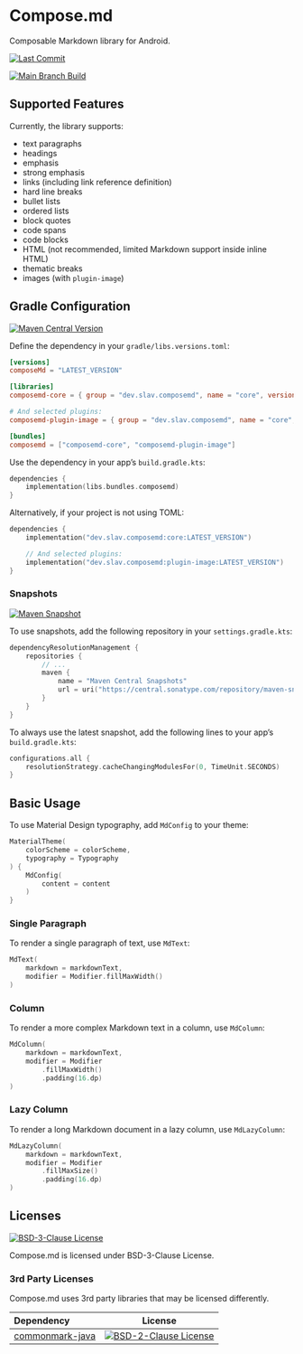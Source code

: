 # Compose.md

Composable Markdown library for Android.

[![Last Commit][badge-last-commit]][composemd-commits]

[![Main Branch Build][badge-main-status]][composemd-actions]

## Supported Features

Currently, the library supports:

- text paragraphs
- headings
- emphasis
- strong emphasis
- links (including link reference definition)
- hard line breaks
- bullet lists
- ordered lists
- block quotes
- code spans
- code blocks
- HTML (not recommended, limited Markdown support inside inline HTML)
- thematic breaks
- images (with `plugin-image`)

## Gradle Configuration

[![Maven Central Version][badge-version]][maven-central-search]

Define the dependency in your `gradle/libs.versions.toml`:

```toml
[versions]
composeMd = "LATEST_VERSION"

[libraries]
composemd-core = { group = "dev.slav.composemd", name = "core", version.ref = "composeMd" }

# And selected plugins:
composemd-plugin-image = { group = "dev.slav.composemd", name = "core", version.ref = "composeMd" }

[bundles]
composemd = ["composemd-core", "composemd-plugin-image"]
```

Use the dependency in your app’s `build.gradle.kts`:

```kotlin
dependencies {
    implementation(libs.bundles.composemd)
}
```

Alternatively, if your project is not using TOML:

```kotlin
dependencies {
    implementation("dev.slav.composemd:core:LATEST_VERSION")

    // And selected plugins:
    implementation("dev.slav.composemd:plugin-image:LATEST_VERSION")
}
```

### Snapshots

[![Maven Snapshot][badge-snapshot]][maven-central-snapshots]

To use snapshots, add the following repository in your `settings.gradle.kts`:
```kotlin
dependencyResolutionManagement {
    repositories {
        // ...
        maven {
            name = "Maven Central Snapshots"
            url = uri("https://central.sonatype.com/repository/maven-snapshots/")
        }
    }
}
```

To always use the latest snapshot, add the following lines to your app’s `build.gradle.kts`:

```kotlin
configurations.all {
    resolutionStrategy.cacheChangingModulesFor(0, TimeUnit.SECONDS)
}
```

## Basic Usage

To use Material Design typography, add `MdConfig` to your theme:

```kotlin
MaterialTheme(
    colorScheme = colorScheme,
    typography = Typography
) {
    MdConfig(
        content = content
    )
}
```

### Single Paragraph

To render a single paragraph of text, use `MdText`:

```kotlin
MdText(
    markdown = markdownText,
    modifier = Modifier.fillMaxWidth()
)
```

### Column

To render a more complex Markdown text in a column, use `MdColumn`:

```kotlin
MdColumn(
    markdown = markdownText,
    modifier = Modifier
        .fillMaxWidth()
        .padding(16.dp)
)
```

### Lazy Column

To render a long Markdown document in a lazy column, use `MdLazyColumn`:

```kotlin
MdLazyColumn(
    markdown = markdownText,
    modifier = Modifier
        .fillMaxSize()
        .padding(16.dp)
)
```

## Licenses

[![BSD-3-Clause License][badge-license]][composemd-license]

Compose.md is licensed under BSD-3-Clause License.

### 3rd Party Licenses

Compose.md uses 3rd party libraries that may be licensed differently.

| Dependency        |                                      License                                      |
|:------------------|:---------------------------------------------------------------------------------:|
| [commonmark-java] | [![BSD-2-Clause License][commonmark-java-badge-license]][commonmark-java-license] |


[composemd-commits]: https://github.com/slav-dev/compose-md/commits/main/
[composemd-actions]: https://github.com/slav-dev/compose-md/actions
[composemd-license]: https://github.com/slav-dev/compose-md/blob/main/LICENSE

[badge-last-commit]: https://img.shields.io/github/last-commit/slav-dev/compose-md/main?style=for-the-badge
[badge-main-status]: https://img.shields.io/github/check-runs/slav-dev/compose-md/main?style=for-the-badge&label=main
[badge-version]: https://img.shields.io/maven-central/v/dev.slav.composemd/core?style=for-the-badge
[badge-snapshot]: https://img.shields.io/maven-metadata/v?metadataUrl=https%3A%2F%2Fcentral.sonatype.com%2Frepository%2Fmaven-snapshots%2Fdev%2Fslav%2Fcomposemd%2Fcore%2Fmaven-metadata.xml&style=for-the-badge&label=snapshot
[badge-license]: https://img.shields.io/github/license/slav-dev/compose-md?style=for-the-badge

[maven-central-search]: https://central.sonatype.com/search?namespace=dev.slav.composemd&sort=name
[maven-central-snapshots]: https://central.sonatype.com/service/rest/repository/browse/maven-snapshots/dev/slav/composemd/

[commonmark-java]: https://github.com/commonmark/commonmark-java
[commonmark-java-license]: https://github.com/commonmark/commonmark-java/blob/main/LICENSE.txt
[commonmark-java-badge-license]: https://img.shields.io/github/license/commonmark/commonmark-java?style=for-the-badge
